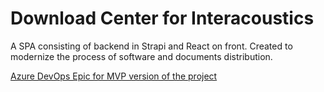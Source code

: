 # Download Center for Interacoustics

A SPA consisting of backend in Strapi and React on front. Created to modernize the process of software and documents distribution.

[Azure DevOps Epic for MVP version of the project](https://dev.azure.com/dgsit/Digital%20Marketing%20Web/_backlogs/backlog/Digital%20Marketing%20Web%20Team/Epics/?workitem=199134)

